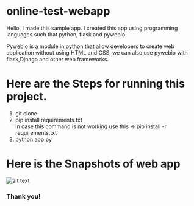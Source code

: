# online-test-webapp
Hello, I made this sample app. I created this app using programming languages such that python, flask and pywebio. <br>

Pywebio is a module in python that allow developers to create web application without using HTML and CSS, we can also use pywebio with flask,Djnago and other web frameworks.

# Here are the Steps for running this project.
1. git clone<br>
2. pip install requirements.txt<br>
in case this command is not working use this ->
    pip install -r requirements.txt  
3. python app.py<br>

# Here is the Snapshots of web app

![alt text](https://github.com/kavyanshpandey/online-test-webapp/blob/main/Snapshots/20210417_201343.jpg)
<br>

### Thank you!
